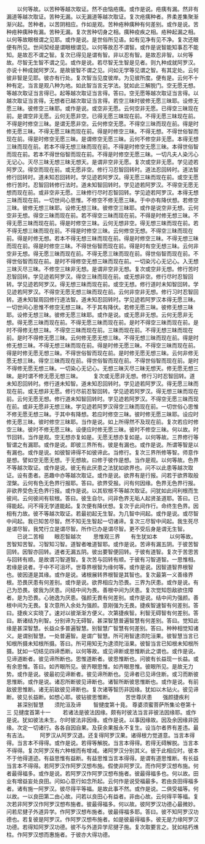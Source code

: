 <!-- { "loadSidebar": true } -->
　　以何等故。以苦种等越次取证。然不由恼疮痍。或作是说。疮痍有漏。然非有漏道等越次取证。苦种无漏。以无漏道等越次取证。复次疮痍种者。界柔差集聚渐渐兴起。苦种者。以苦阴相应。作如是观。苦种疮种痍种有何差别。或作是说。苦种疮种痍种有漏。苦种无漏。复次苦种切身之相。痍种疫疾之相。疮种起漏之相。以何等故眼根谓之见耶。或作是说。是世俗所见语。如有见净有见不净。复次还眼便有所见。世间契经是谓眼根谓见。以何等故忍不谓智。或作是说智能知事忍不能知。是故忍不谓之智。复次已得见是谓有智。非以忍有智。是故忍非智。以何等故。尽智无生智不谓之见。或作是说。若尽智无生智是见者。则九种成就阿罗汉。亦说十种成就阿罗汉。是故彼智不谓之见。问如无学等见谓之智。有其定处。云何彼非智是见耶。彼亦有行处。复次智当见度彼岸。为见彼所度。便有是。云何不十种有定。当言是观八种为地。如此智当言无学法。犹如此三解脱门。空无愿无想。等越次取证当言得已。起等越次取证当言得。答曰。空无愿等越次取证当言得。以越次取证当言得。无想者已越次取证当言得。若空三昧时彼修无愿三昧耶。设修无愿三昧。彼修空三昧耶。或作是说。或空非无愿。云何空非无愿。已得空三昧现在前。是谓空非无愿。云何无愿非空。已得无愿三昧现在前。不得无愿三昧现在前。不得是时修空三昧。是谓无愿非空。云何修空无愿。不得空三昧而现在前。得是时修无愿三昧。不得无愿三昧而现在前。得是时修空三昧。不得无想。不得世俗智而现在前。得是时修空无愿三昧。是谓修空无愿三昧。云何不修空非无愿。本得无想三昧而现在前。若本不得无想三昧而现在前。不得是时修空无愿三昧。本得世俗智而现在前。若本不得世俗智而现在前。不得是时修空无愿三昧。一切凡夫人染污心无记心。灭尽三昧无想三昧无想天。是谓非空非无愿。复次或空非无愿。学见迹若阿罗汉。得空而现在前。或无愿非空。修行习忍智回转时。道法忍回转时。道法智修行回转时。道未知忍回转时。学见迹若阿罗汉。得无愿三昧而现在前。或空无愿修行苦时。忍智回转修行法时。道未知智回转时。学见迹若阿罗汉。不得空无愿无想而现在前。或非空非无愿。三昧修行尽时忍智回转。学见迹若阿罗汉。本得无想三昧而现在前。一切世间心思惟。不修空不修无愿三昧。于中亦有降伏想。若修空三昧。彼修无想三昧耶。设修无想三昧。彼修空三昧耶。或作是说空非无想。云何空非无想。得空三昧而现在前。若不得空三昧而现在前。不得是时修无想三昧。不得无愿三昧而现在前。得是时修空三昧。云何无想非空。得无想三昧而现在前。若不得无想三昧而现在前。不得是时修空三昧。云何修空无想。不得空三昧而现在前。得是时修无想。若本不得无想三昧而现在前。得是时修空三昧。不得无想三昧而现在前。得是时修空三昧。不得世俗智而现在前。得是时有空无想三昧。云何非空非无想。得无愿三昧而现在前。不得无愿三昧而现在前。得世俗智而现在前。不得世俗智而现在前。是时不得修空无想三昧而现在前。一切染污心无记心。入无想三昧灭尽三昧。不修空三昧非无想。是谓非空非无想。复次或空非无想。修行苦时忍智回转。学见迹若阿罗汉。得空三昧而现在前。或无想非空。修行尽时忍智回转。学见迹若阿罗汉。得无想三昧而现在前。或空无想。修行道时未知智回转。学见迹若阿罗汉。不得空无愿无想三昧而现在前。云何非空非无想。修行习时忍智回转。道未知智周回修行道法智。道未知忍回转时。学见迹若阿罗汉本得无愿三昧。一切世间心思惟不修空无想三昧。不于其有降伏。若修无愿三昧。彼修无想三昧耶。设修无想三昧。彼修无愿三昧耶。或作是说。或无愿非无想。云何无愿非无想。得无愿三昧而现在前。不得无愿三昧而现在前。是时不得空三昧而现在前。是时不得修无想三昧。不得空三昧而现在前。三昧而现在前。不得无想三昧而现在前。是时不得修无愿三昧。云何修无愿无想三昧。不得无想三昧而现在前。得是时修无想三昧。不得无想三昧而现在前。得是时修无愿三昧。不得空三昧而现在前。得是时修无愿无想三昧。不得世俗智而现在前。是时修无愿无想三昧。云何非修无愿无想三昧。得空三昧而现在前。得世俗智而现在前。不得世俗智而现在前。是时不得修无愿无想三昧。一切染心无记心。无想三昧灭尽三昧无想天。修无愿无想三昧。是时谓不修无愿无想三昧。
　　复次或无愿非无想。修行习时忍智回转。道未知忍回转时。修行道未知智。道未知忍回转时。学见迹若阿罗汉。得无愿三昧而现在前。或无想非无愿。修行尽前忍智回转。学见迹若阿罗汉。得无想三昧而现在前。云何无愿无想。修行道未知智回转时。学见迹若阿罗汉。不得空无愿三昧而现在前。或非无愿非无想三昧。学见迹若阿罗汉得空三昧而现在前。一切世俗心思惟不修无愿无想三昧。于其中有降想。若应时修空三昧。彼时修无愿三昧耶。设应时修无愿三昧。彼时修空三昧耶。当作是说。如上所得然不及现在前。复次若应时修空三昧。彼时不修无愿三昧。设便应时修无愿三昧。彼时不修空三昧。何以故。时节回转。当作是观。空无想亦复如是。无愿无想亦复如是。以何等故。三界修行等智谓之有漏耶。或作是说。即彼三界所有。彼是有漏也。或作是说。所谓等智是以有漏也。或作是说。如彼智谛得不如彼谛此。当修行。复次三界所修等智。师意作是想。譬如空无愿无想。于无想故。曰修于彼作是想。当作是观。以何等故。色界不等越次取证。或作是说。彼无有此厌患之法犹如欲界也。问不以此患等越次取证。设有患者。恶趣中亦等越次取证。或作是说。欲界有是行报。问若于欲界取般涅槃。云何有色无色界行报耶。答曰。欲界受报。问有何因缘。色界无色界行报。非欲界受色无色界行报。或作是说。以其软根不等越次取证。问犹如此间利根而生彼间。云何彼间有软根。答曰。彼生自尔。问非色界无垢人起贤圣道耶。答曰。已得能起。问不得无学道能起。复次便有降伏想。复次于此间作行。命终生色界。因相有力故。彼不等越次取证。若最初起无生智。为几智中间起。或作是说。或尽智中间起。我已知苦尽智。然不知无生智起一切诸谛。复次三尽智中间起。我生死尽是谓尽智。我梵行立是谓尽智。所作已办是谓尽智。更不受后身是谓无生智。
　　已说二苦相　　眼忍智越次
　　思惟观三界　　有生犹如本
　　以何等故。苦智知苦智。习智知习智。道智者唯道智耶。或作是说。苦谛有漏五阴。于彼苦智回转。因智亦回转。道者无漏五阴。彼出要智便回转。于彼有道智。复次于苦思苦与回转有顺。是故谓习智道智。复次苦与回转有顺。于彼有习智道智。一思惟相。若缘是说者。于中不可沮坏。世尊界根智为缘何等。或作是说。因智道智界根智也。彼因道是其缘。或作是说。诸根展转界根智是其智也。复次最第一义善缘界根。恐畏厌患有何差别。或作是说。欲界相应为恐畏。三界为厌患。或作是说。有己为恐畏。彼我为厌患。问结中间为畏。善根中间为厌患。复次觉知怨敌欲住障者。是为恐畏。心驰逸为厌患。强颜无畏有何差别。或作是说。结中间为强颜。善根中间为无畏。复次意所入余处为强颜。意刚强为无畏。捷疾智速智有何差别。答曰。捷疾义实晓了。速对以彼渐渐方便义。次第捷疾智。利智无碍智有何差别。答曰。断诸结为利智。分别谛为无碍智。甚深智慧普遍智慧有何差别。答曰。觉知此缘是甚深智慧。长益众多普遍智慧。别智慧广智慧有何差别。答曰。种种相觉知诸义。是谓别智慧。一处普遍智。是谓广智慧。所可用智逮须陀洹果。彼智慧当言已知根所摄未知根所摄。答曰。所可用知无为逮须陀洹果。彼智当言已知根未知根所摄。犹如一切结见四谛悉断。以何等故。或见谛断或思惟断此之谓也。或作是说。见谛道断者。彼见谛所断也。思惟道断者。彼思惟断也。问彼有长益现一长益。或有余思惟。答曰。如齐眼所见。彼齐眼思惟。如齐眼思惟。彼眼所见。是故无力势。或作是说。彼最初见谛断者。彼见谛所断也。见谛者已见谛住断。或习而断彼思惟断。或作是说。诸忍所断彼见谛断也。诸智所断彼思惟断也。或作是说。有前敌彼思惟断。诸无前敌彼见谛断也。复次诸等智历非因缘。犹如以木钻火。彼见谛断。彼见长益断。如想心耶。彼钻彼思惟断。
　　苦世尊厌患　　强颜捷疾利
　　甚深别智慧　　须陀洹及谛
　　智揵度第十竟。
尊婆须蜜菩萨所集论卷第十三
见揵度首第十一
　　若诸法是彼法因缘。颇有时彼法当言非彼法因缘耶。或作是说。犹如彼法未生。尔时彼法非因缘。或作是说。以事因缘故。因及余因缘非因缘。次定一切诸行。各各自因自果。及获余果报永不复生。设当尔者界有差违。最有吉法。
　　阿罗汉从阿罗汉退。还复得阿罗汉果。诸得根力觉道意。当言本得得。当言本不得得。或作是说。若得等解脱。当言本得得。若得无碍解脱。当言本不得得。复次阿罗汉有六种根而有增减。诸阿罗汉分别其义。彼于此相应时。彼本不于他得道迹。有益思惟有益断。有益思惟当言本得得。是谓有道思惟断。有长益当言本不得得。若阿罗汉作阿罗汉想布施。假使非阿罗汉。而作阿罗汉想布施。何者最得福多。或作是说。若阿罗汉作阿罗汉想布施者。彼最得福多也。何以故。田业有增益妄处良田。问如心意行如念所起。云何作是说受福最多。若由良田得福多者。诸有施一阿罗汉。彼尽得平等福。是故此事不然。或作是说。二俱受福等。何以故。一以良田第二由心故。问若以良田心有益者。非由心故。云何得平等福。复次若非阿罗汉作阿罗汉想布施者。彼最得福多。何以故。彼阿罗汉功德心最微妙。问若尼揵子外道异学。作阿罗汉想布施者。彼最得福多耶。答曰。彼不知阿罗汉功德也。若复彼是阿罗汉。作阿罗汉想布施者。如是彼最得福多。彼无是力缘阿罗汉功德。若得知阿罗汉功德。彼不与外道异学尼揵子施。复次取要言之。犹如枯朽燋柱。作阿罗汉想而惠施者。于彼亦大得功德。
